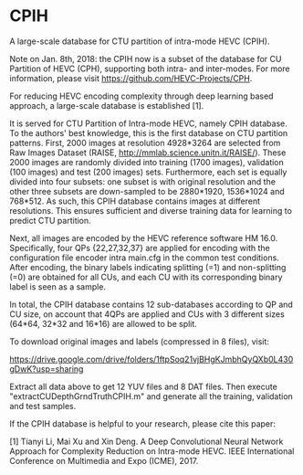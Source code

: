 # CPIH
A large-scale database for CTU partition of intra-mode HEVC (CPIH).

Note on Jan. 8th, 2018: the CPIH now is a subset of the database for CU Partition of HEVC (CPH), supporting both intra- and inter-modes. For more information, please visit https://github.com/HEVC-Projects/CPH.

For reducing HEVC encoding complexity through deep learning based approach, a large-scale database is established [1]. 

It is served for CTU Partition of Intra-mode HEVC, namely CPIH database. To the authors' best knowledge, this is the first database on CTU partition patterns. First, 2000 images at resolution 4928\*3264 are selected from Raw Images Dataset (RAISE, http://mmlab.science.unitn.it/RAISE/). These 2000 images are randomly divided into training (1700 images), validation (100 images) and test (200 images) sets. Furthermore, each set is equally divided into four subsets: one subset is with original resolution and the other three subsets are down-sampled to be 2880\*1920, 1536\*1024 and 768\*512. As such, this CPIH database contains images at different resolutions. This ensures sufficient and diverse training data for learning to predict CTU partition. 

Next, all images are encoded by the HEVC reference software HM 16.0. Specifically, four QPs {22,27,32,37} are applied for encoding with the configuration file encoder intra main.cfg in the common test conditions. After encoding, the binary labels indicating splitting (=1) and non-splitting (=0) are obtained for all CUs, and each CU with its corresponding binary label is seen as a sample. 

In total, the CPIH database contains 12 sub-databases according to QP and CU size, on account that 4QPs are applied and CUs with 3 different sizes (64\*64, 32\*32 and 16\*16) are allowed to be split.

To download original images and labels (compressed in 8 files), visit:

https://drive.google.com/drive/folders/1ftpSoq21vjBHgKJmbhQyQXb0L430gDwK?usp=sharing

Extract all data above to get 12 YUV files and 8 DAT files. Then execute "extractCUDepthGrndTruthCPIH.m" and generate all the training, validation and test samples.

If the CPIH database is helpful to your research, please cite this paper:

[1] Tianyi Li, Mai Xu and Xin Deng. A Deep Convolutional Neural Network Approach for Complexity Reduction on Intra-mode HEVC. IEEE International Conference on Multimedia and Expo (ICME), 2017.
